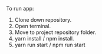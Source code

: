 To run app:
1. Clone down repository.
2. Open terminal.
3. Move to project repository folder.
4. yarn install / npm install.
5. yarn run start / npm run start
